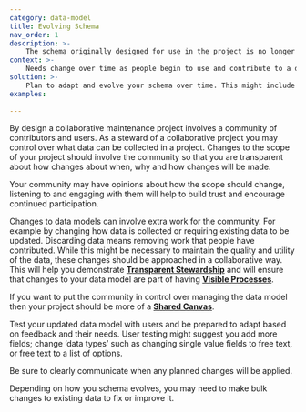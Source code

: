 ```yaml
---
category: data-model
title: Evolving Schema
nav_order: 1
description: >-
    The schema originally designed for use in the project is no longer acceptable because the project or the community’s needs have changed.
context: >-
    Needs change over time as people begin to use and contribute to a dataset. Or perhaps through the process of collaborating with a community, you develop a clearer understanding of your collective needs. This may mean changing the types of data that is captured.  so the schema might need to evolve.
solution: >-
    Plan to adapt and evolve your schema over time. This might include expanding to collect information about new types of records, or adding and removing fields from existing records. Your plans should involve more than just the technical changes required to update a database or the service that helps to maintain data. You should also communicate and consult with the community about your plans.
examples:
    
---
```


By design a collaborative maintenance project involves a community of contributors and users. As a steward of a collaborative project you may control over what data can be collected in a project. Changes to the scope of your project should involve the community so that you are transparent about how changes about when, why and how changes will be made.

Your community may have opinions about how the scope should change, listening to and engaging with them will help to build trust and encourage continued participation.

Changes to data models can involve extra work for the community. For example by changing how data is collected or requiring existing data to be updated. Discarding data means removing work that people have contributed. While this might be necessary to maintain the quality and utility of the data, these changes should be approached in a collaborative way. This will help you demonstrate **[Transparent Stewardship](/patterns/project-governance/transparent-stewardship)** and will ensure that changes to your data model are part of having **[Visible Processes](/patterns/project-governance/visible-processes)**.

If you want to put the community in control over managing the data model then your project should be more of a **[Shared Canvas](/patterns/data-model/shared-canvas)**.

Test your updated data model with users and be prepared to adapt based on feedback and their needs. User testing might suggest you add more fields; change ‘data types’ such as changing single value fields to free text, or free text to a list of options.

Be sure to clearly communicate when any planned changes will be applied.

Depending on how you schema evolves, you may need to make bulk changes to existing data to fix or improve it.